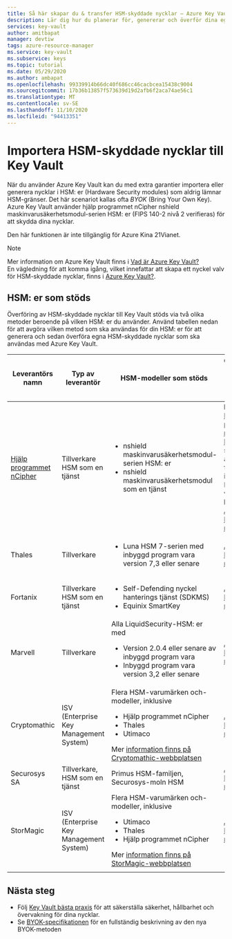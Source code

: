 ```yaml
---
title: Så här skapar du & transfer HSM-skyddade nycklar – Azure Key Vault
description: Lär dig hur du planerar för, genererar och överför dina egna HSM-skyddade nycklar som ska användas med Azure Key Vault. Kallas även BYOK eller ta med din egen nyckel.
services: key-vault
author: amitbapat
manager: devtiw
tags: azure-resource-manager
ms.service: key-vault
ms.subservice: keys
ms.topic: tutorial
ms.date: 05/29/2020
ms.author: ambapat
ms.openlocfilehash: 99339914b66dc40f686cc46cacbcea15438c9004
ms.sourcegitcommit: 17b36b13857f573639d19d2afb6f2aca74ae56c1
ms.translationtype: MT
ms.contentlocale: sv-SE
ms.lasthandoff: 11/10/2020
ms.locfileid: "94413351"
---
```

# <a name="import-hsm-protected-keys-to-key-vault"></a>Importera HSM-skyddade nycklar till Key Vault

När du använder Azure Key Vault kan du med extra garantier importera eller generera nycklar i HSM: er (Hardware Security modules) som aldrig lämnar HSM-gränser. Det här scenariot kallas ofta *BYOK* (Bring Your Own Key). Azure Key Vault använder hjälp programmet nCipher nshield maskinvarusäkerhetsmodul-serien HSM: er (FIPS 140-2 nivå 2 verifieras) för att skydda dina nycklar.

Den här funktionen är inte tillgänglig för Azure Kina 21Vianet.

> [!NOTE]
> Mer information om Azure Key Vault finns i [Vad är Azure Key Vault?](../general/overview.md)  
> En vägledning för att komma igång, vilket innefattar att skapa ett nyckel valv för HSM-skyddade nycklar, finns i [Azure Key Vault?](../general/overview.md).

## <a name="supported-hsms"></a>HSM: er som stöds

Överföring av HSM-skyddade nycklar till Key Vault stöds via två olika metoder beroende på vilken HSM: er du använder. Använd tabellen nedan för att avgöra vilken metod som ska användas för din HSM: er för att generera och sedan överföra egna HSM-skyddade nycklar som ska användas med Azure Key Vault. 

|Leverantörs namn|Typ av leverantör|HSM-modeller som stöds|Överförings metod som stöds av HSM-nyckel|
|---|---|---|---|
|[Hjälp programmet nCipher](https://www.ncipher.com/products/key-management/cloud-microsoft-azure)|Tillverkare<br/>HSM som en tjänst|<ul><li>nshield maskinvarusäkerhetsmodul-serien HSM: er</li><li>nshield maskinvarusäkerhetsmodul som en tjänst</ul>|**Metod 1:** [Hjälp programmet nCipher BYOK](hsm-protected-keys-ncipher.md) (med stark attestering för nyckel import och HSM-validering)<br/>**Metod 2:** [Använd New BYOK-metod](hsm-protected-keys-byok.md) |
|Thales|Tillverkare|<ul><li>Luna HSM 7-serien med inbyggd program vara version 7,3 eller senare</li></ul>| [Använd ny BYOK-metod](hsm-protected-keys-byok.md)|
|Fortanix|Tillverkare<br/>HSM som en tjänst|<ul><li>Self-Defending nyckel hanterings tjänst (SDKMS)</li><li>Equinix SmartKey</li></ul>|[Använd ny BYOK-metod](hsm-protected-keys-byok.md)|
|Marvell|Tillverkare|Alla LiquidSecurity-HSM: er med<ul><li>Version 2.0.4 eller senare av inbyggd program vara</li><li>Inbyggd program vara version 3,2 eller senare</li></ul>|[Använd ny BYOK-metod](hsm-protected-keys-byok.md)|
|Cryptomathic|ISV (Enterprise Key Management System)|Flera HSM-varumärken och-modeller, inklusive<ul><li>Hjälp programmet nCipher</li><li>Thales</li><li>Utimaco</li></ul>Mer [information finns på Cryptomathic-webbplatsen](https://www.cryptomathic.com/azurebyok)|[Använd ny BYOK-metod](hsm-protected-keys-byok.md)|
|Securosys SA|Tillverkare, HSM som en tjänst|Primus HSM-familjen, Securosys-moln HSM|[Använd ny BYOK-metod](hsm-protected-keys-byok.md)|
|StorMagic|ISV (Enterprise Key Management System)|Flera HSM-varumärken och-modeller, inklusive<ul><li>Utimaco</li><li>Thales</li><li>Hjälp programmet nCipher</li></ul>Mer [information finns på StorMagic-webbplatsen](https://stormagic.com/doc/svkms/Content/Integrations/Azure_KeyVault_BYOK.htm)|[Använd ny BYOK-metod](hsm-protected-keys-byok.md)|
|||||

## <a name="next-steps"></a>Nästa steg

* Följ [Key Vault bästa praxis](../general/best-practices.md) för att säkerställa säkerhet, hållbarhet och övervakning för dina nycklar.
* Se [BYOK-specifikationen](./byok-specification.md) för en fullständig beskrivning av den nya BYOK-metoden